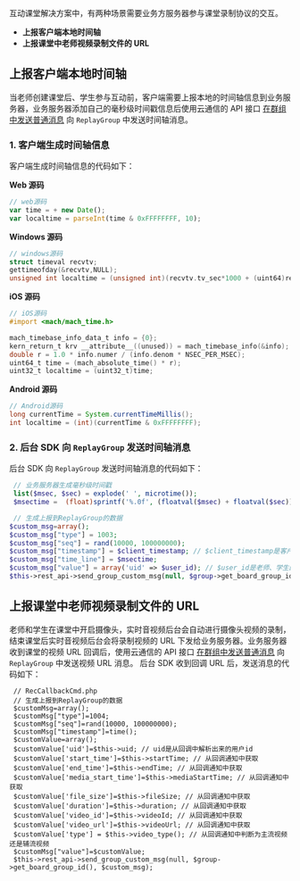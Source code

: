 互动课堂解决方案中，有两种场景需要业务方服务器参与课堂录制协议的交互。

- **上报客户端本地时间轴**
- **上报课堂中老师视频录制文件的 URL**

## 上报客户端本地时间轴
当老师创建课堂后、学生参与互动前，客户端需要上报本地的时间轴信息到业务服务器，业务服务器添加自己的毫秒级时间戳信息后使用云通信的 API 接口 [在群组中发送普通消息](/document/product/269/1629) 向 `ReplayGroup` 中发送时间轴消息。
### 1. 客户端生成时间轴信息
客户端生成时间轴信息的代码如下：

**Web 源码**

```js
// web源码
var time = + new Date();
var localtime = parseInt(time & 0xFFFFFFFF, 10);
```
**Windows 源码**

```c++
// windows源码
struct timeval recvtv;
gettimeofday(&recvtv,NULL);
unsigned int localtime = (unsigned int)(recvtv.tv_sec*1000 + (uint64)recvtv.tv_usec/1000);
```
**iOS 源码**

```objectiveC
// iOS源码
#import <mach/mach_time.h>

mach_timebase_info_data_t info = {0};
kern_return_t krv __attribute__((unused)) = mach_timebase_info(&info);
double r = 1.0 * info.numer / (info.denom * NSEC_PER_MSEC);
uint64_t time = (mach_absolute_time() * r);
uint32_t localtime = (uint32_t)time;
```
**Android 源码**

```java
// Android源码
long currentTime = System.currentTimeMillis();
int localtime = (int)(currentTime & 0xFFFFFFFF);
```
### 2. 后台 SDK 向 `ReplayGroup` 发送时间轴消息
后台 SDK 向 `ReplayGroup` 发送时间轴消息的代码如下：
```php
 // 业务服务器生成毫秒级时间戳
 list($msec, $sec) = explode(' ', microtime());
 $msectime =  (float)sprintf('%.0f', (floatval($msec) + floatval($sec)) * 1000);

 // 生成上报到ReplayGroup的数据
$custom_msg=array();
$custom_msg["type"] = 1003;
$custom_msg["seq"] = rand(10000, 100000000);
$custom_msg["timestamp"] = $client_timestamp; // $client_timestamp是客户端上报的时间轴
$custom_msg["time_line"] = $msectime;
$custom_msg["value"] = array('uid' => $user_id); // $user_id是老师、学生的用户id
$this->rest_api->send_group_custom_msg(null, $group->get_board_group_id(), $custom_msg);        
```

## 上报课堂中老师视频录制文件的 URL
老师和学生在课堂中开启摄像头，实时音视频后台会自动进行摄像头视频的录制，结束课堂后实时音视频后台会将录制视频的 URL 下发给业务服务器。业务服务器收到课堂的视频 URL 回调后，使用云通信的 API 接口 [在群组中发送普通消息](/document/product/269/1629) 向 `ReplayGroup` 中发送视频 URL 消息。
后台 SDK 收到回调 URL 后，发送消息的代码如下：
```
 // RecCallbackCmd.php
 // 生成上报到ReplayGroup的数据
 $customMsg=array();
 $customMsg["type"]=1004;
 $customMsg["seq"]=rand(10000, 100000000);
 $customMsg["timestamp"]=time();
 $customValue=array();
 $customValue['uid']=$this->uid; // uid是从回调中解析出来的用户id
 $customValue['start_time']=$this->startTime; // 从回调通知中获取
 $customValue['end_time']=$this->endTime; // 从回调通知中获取
 $customValue['media_start_time']=$this->mediaStartTime; // 从回调通知中获取
 $customValue['file_size']=$this->fileSize; // 从回调通知中获取
 $customValue['duration']=$this->duration; // 从回调通知中获取
 $customValue['video_id']=$this->videoId; // 从回调通知中获取
 $customValue['video_url']=$this->videoUrl; // 从回调通知中获取
 $customValue['type'] = $this->video_type(); // 从回调通知中判断为主流视频还是辅流视频
 $customMsg["value"]=$customValue;
 $this->rest_api->send_group_custom_msg(null, $group->get_board_group_id(), $custom_msg); 
```
